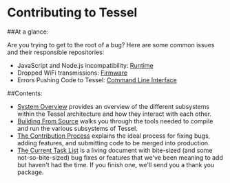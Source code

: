 Contributing to Tessel
==================

##At a glance:

Are you trying to get to the root of a bug? Here are some common issues and their responsible repositories:

- JavaScript and Node.js incompatibility: [Runtime](https://github.com/tessel/runtime)
- Dropped WiFi transmissions: [Firmware](https://github.com/tessel/firmware)
- Errors Pushing Code to Tessel: [Command Line Interface](https://github.com/tessel/cli)


##Contents:

- [System Overview](./system-overview.md) provides an overview of the different subsystems within the Tessel architecture and how they interact with each other.
- [Building From Source](./build-from-source.md) walks you through the tools needed to compile and run the various subsystems of Tessel.
- [The Contribution Process](./contribution-process.md) explains the ideal process for fixing bugs, adding features, and submitting code to be merged into production.
- [The Current Task List](./task-list.md) is a living document with bite-sized (and some not-so-bite-sized) bug fixes or features that we've been meaning to add but haven't had the time. If you finish one, we'll send you a thank you package.

